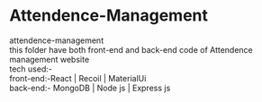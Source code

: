 # Attendence-Management
attendence-management
<br/>
this folder have both front-end and back-end code of Attendence management website
<br/>
tech used:-
<br/>
front-end:-React | Recoil | MaterialUi
<br>
back-end:- MongoDB | Node js | Express js
